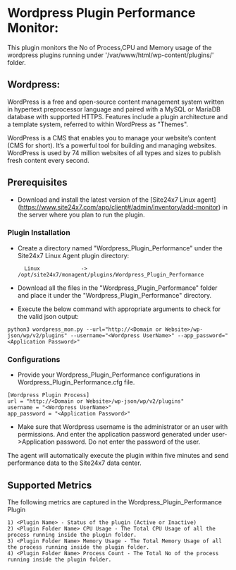 # Wordpress Plugin Performance Monitor:

This plugin monitors the No of Process,CPU and Memory usage of the wordpress plugins running under '/var/www/html/wp-content/plugins/' folder.

## Wordpress:

WordPress is a free and open-source content management system written in hypertext preprocessor language and paired with a MySQL or MariaDB database with supported HTTPS. Features include a plugin architecture and a template system, referred to within WordPress as "Themes".

WordPress is a CMS that enables you to manage your website’s content (CMS for short). It’s a powerful tool for building and managing websites. WordPress is used by 74 million websites of all types and sizes to publish fresh content every second.

## Prerequisites

- Download and install the latest version of the [Site24x7 Linux agent] (https://www.site24x7.com/app/client#/admin/inventory/add-monitor) in the server where you plan to run the plugin. 

### Plugin Installation  

- Create a directory named "Wordpress_Plugin_Performance" under the Site24x7 Linux Agent plugin directory: 

        Linux             ->   /opt/site24x7/monagent/plugins/Wordpress_Plugin_Performance
      
- Download all the files in the "Wordpress_Plugin_Performance" folder and place it under the "Wordpress_Plugin_Performance" directory.

- Execute the below command with appropriate arguments to check for the valid json output:
```
python3 wordpress_mon.py --url="http://<Domain or Website>/wp-json/wp/v2/plugins" --username="<Wordpress UserName>" --app_password="<Application Password>"
```
### Configurations

- Provide your Wordpress_Plugin_Performance configurations in Wordpress_Plugin_Performance.cfg file.
```
[Wordpress Plugin Process]
url = "http://<Domain or Website>/wp-json/wp/v2/plugins"
username = "<Wordpress UserName>"
app_password = "<Application Password>"
```

- Make sure that Wordpress username is the administrator or an user with permissions. And enter the application password generated under user->Application password. Do not enter the password of the user.

The agent will automatically execute the plugin within five minutes and send performance data to the Site24x7 data center.

## Supported Metrics
The following metrics are captured in the Wordpress_Plugin_Performance Plugin
 
```
1) <Plugin Name> - Status of the plugin (Active or Inactive)
2) <Plugin Folder Name> CPU Usage - The Total CPU Usage of all the process running inside the plugin folder.
3) <Plugin Folder Name> Memory Usage - The Total Memory Usage of all the process running inside the plugin folder.
4) <Plugin Folder Name> Process Count - The Total No of the process running inside the plugin folder.
```
